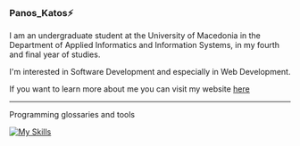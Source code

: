 ### Panos_Katos⚡

I am an undergraduate student at the University of Macedonia in the Department of Applied Informatics and Information Systems, in my fourth and final year of studies. 

I'm interested in Software Development and especially in Web Development.

If you want to learn more about me you can visit my website <a href="https://panagiotis-stergioulas-bolis.netlify.app/" targe="_blank">here</a>

<hr/>

Programming glossaries and tools

[![My Skills](https://skillicons.dev/icons?i=html,css,js,react,tailwind,java,python,c)](https://skillicons.dev)


<!--
**Panos-Stergioulas-Mpolis/Panos-Stergioulas-Mpolis** is a ✨ _special_ ✨ repository because its `README.md` (this file) appears on your GitHub profile.

Here are some ideas to get you started:

- 🔭 I’m currently working on ...
- 🌱 I’m currently learning ...
- 👯 I’m looking to collaborate on ...
- 🤔 I’m looking for help with ...
- 💬 Ask me about ...
- 📫 How to reach me: ...
- 😄 Pronouns: ...
- ⚡ Fun fact: ...
-->
